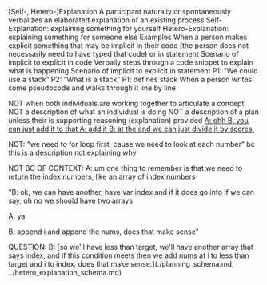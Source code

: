 [Self-, Hetero-]Explanation
A participant naturally or spontaneously verbalizes an elaborated explanation of an existing process
Self-Explanation: explaining something for yourself
Hetero-Explanation: explaining something for someone else
Examples
When a person makes explicit something that may be implicit in their code (the person does not necessarily need to have typed that code) or in statement
Scenario of implicit to explicit in code
Verbally steps through a code snippet to explain what is happening
Scenario of implicit to explicit in statement
P1: “We could use a stack”
P2: “What is a stack”
P1: defines stack
When a person writes some pseudocode and walks through it line by line



NOT when both individuals are working together to articulate a concept
NOT a description of what an individual is doing
NOT a description of a plan unless their is supporting reasoning (explanation) provided
<a href=../hetero_explanation_schema.md>
A: ohh
B: you can just add it to that
A: add it
B: at the end we can just divide it by scores.
</a>

NOT: "we need to for loop first, cause we need to look at each number" bc this is a description not explaining why

NOT BC OF CONTEXT:
A: um one thing to remember is that we need to return the index numbers, like an array of index numbers

"B: ok, we can have another, have var index and if it does go into if we can say, oh no [we should have two arrays](./planning_schema.md)

A: ya

B: append i and append the nums, does that make sense"

QUESTION:
B: [so we'll have less than target, we'll have another array that says index, and if this condition meets then we add nums at i to less than target and i to index, does that make sense.](./planning_schema.md, ../hetero_explanation_schema.md)


